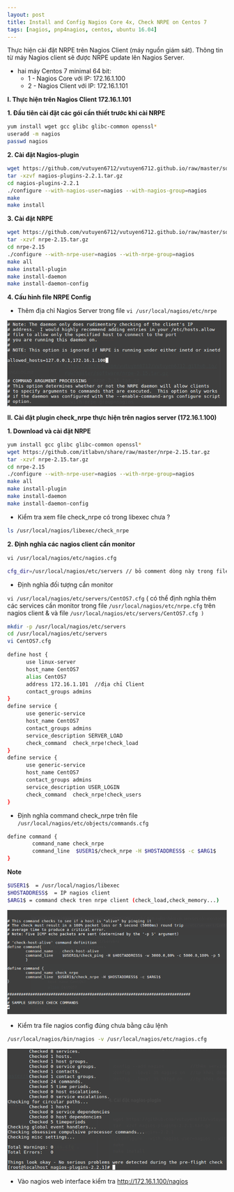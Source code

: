 ```yaml
---
layout: post
title: Install and Config Nagios Core 4x, Check NRPE on Centos 7
tags: [nagios, pnp4nagios, centos, ubuntu 16.04]
---
```



Thực hiện cài đặt NRPE trên Nagios Client (máy nguồn giám sát). Thông tin từ máy Nagios client sẽ được NRPE update lên Nagios Server.

- hai máy Centos 7 minimal 64 bit:
  - 1 - Nagios Core với IP: 172.16.1.100
  - 2 - Nagios Client với IP: 172.16.1.101

**I. Thực hiện trên Nagios Client 172.16.1.101**

**1. Đầu tiên cài đặt các gói cần thiết trước khi cài NRPE**
```sh
yum install wget gcc glibc glibc-common openssl*
useradd -m nagios
passwd nagios  
```  

**2. Cài đặt Nagios-plugin**

```sh
wget https://github.com/vutuyen6712/vutuyen6712.github.io/raw/master/software/nagios-plugins-2.2.1.tar.gz
tar -xzvf nagios-plugins-2.2.1.tar.gz
cd nagios-plugins-2.2.1
./configure --with-nagios-user=nagios --with-nagios-group=nagios
make
make install
```

**3. Cài đặt NRPE**

```sh
wget https://github.com/vutuyen6712/vutuyen6712.github.io/raw/master/software/nrpe-2.15.tar.gz
tar -xzvf nrpe-2.15.tar.gz
cd nrpe-2.15
./configure --with-nrpe-user=nagios --with-nrpe-group=nagios
make all
make install-plugin
make install-daemon
make install-daemon-config
```

**4. Cấu hình file NRPE Config**

- Thêm địa chỉ Nagios Server trong file `vi /usr/local/nagios/etc/nrpe`

![image](../img/nagios4.png)



**II. Cài đặt plugin check_nrpe thực hiện trên nagios server (172.16.1.100)**

**1. Download và cài đặt NRPE**

```sh
yum install gcc glibc glibc-common openssl*
wget https://github.com/itlabvn/share/raw/master/nrpe-2.15.tar.gz
tar -xzvf nrpe-2.15.tar.gz
cd nrpe-2.15
./configure --with-nrpe-user=nagios --with-nrpe-group=nagios
make all
make install-plugin
make install-daemon
make install-daemon-config
```

- Kiểm tra xem file check_nrpe có trong libexec chưa ?

```sh
ls /usr/local/nagios/libexec/check_nrpe

```

**2. Định nghĩa  các nagios client cần monitor**

`vi /usr/local/nagios/etc/nagios.cfg`

```sh
cfg_dir=/usr/local/nagios/etc/servers // bỏ comment dòng này trong file nagios.cfg
```
- Định nghĩa đối tượng cần monitor

`vi /usr/local/nagios/etc/servers/CentOS7.cfg`  ( có thể định nghĩa thêm các services cần monitor trong file `/usr/local/nagios/etc/nrpe.cfg`  trên nagios client & và file `/usr/local/nagios/etc/servers/CentOS7.cfg )`

```sh
mkdir -p /usr/local/nagios/etc/servers
cd /usr/local/nagios/etc/servers
vi CentOS7.cfg
```

```sh
define host {
      use linux-server
      host_name CentOS7
      alias CentOS7
      address 172.16.1.101  //địa chỉ Client
      contact_groups admins
}
define service {
      use generic-service
      host_name CentOS7
      contact_groups admins
      service_description SERVER_LOAD
      check_command  check_nrpe!check_load
}
define service {
      use generic-service
      host_name CentOS7
      contact_groups admins
      service_description USER_LOGIN
      check_command  check_nrpe!check_users
}

```
- Định nghĩa command check_nrpe trên file `/usr/local/nagios/etc/objects/commands.cfg`

```sh
define command {
        command_name check_nrpe
        command_line  $USER1$/check_nrpe -H $HOSTADDRESS$ -c $ARG1$
}
```
**Note**
```sh
$USER1$  = /usr/local/nagios/libexec
$HOSTADDRESS$  = IP nagios client
$ARG1$ = command check tren nrpe client (check_load,check_memory...)
```
![image](../img/nagios5.png)

- Kiểm tra file nagios config đúng chưa bằng câu lệnh
```sh
/usr/local/nagios/bin/nagios -v /usr/local/nagios/etc/nagios.cfg
```
![image](../img/nagios2.png)

- Vào nagios web interface kiểm tra http://172.16.1.100/nagios
